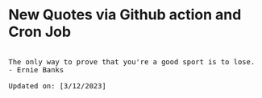 # New Quotes via Github action and Cron Job

<pre>
<!-- #quote -->
The only way to prove that you're a good sport is to lose.
- Ernie Banks

Updated on: [3/12/2023]
<!-- #quoteEnd -->
</pre>
